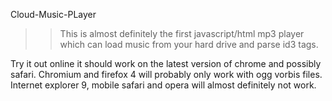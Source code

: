 Cloud-Music-PLayer
>>This is almost definitely the first javascript/html mp3 player which can load music from your hard drive and parse id3 tags.

Try it out online it should work on the latest version of chrome and possibly safari. Chromium and firefox 4 will probably only work with ogg vorbis files. Internet explorer 9, mobile safari and opera will almost definitely not work.
